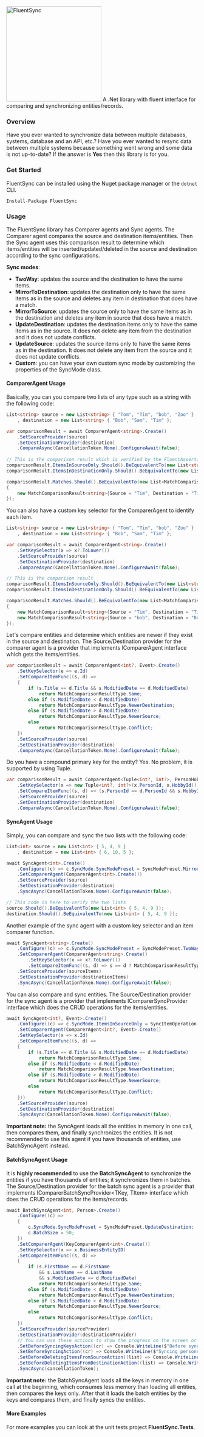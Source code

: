 <img src="https://raw.githubusercontent.com/michaelantoun/FluentSync/Icon512x512.png" alt="FluentSync" width="250px" />
A .Net library with fluent interface for comparing and synchronizing entities/records.


### Overview
Have you ever wanted to synchronize data between multiple databases, systems, database and an API, etc.? Have you ever wanted to resync data between multiple systems because something went wrong and some data is not up-to-date? If the answer is **Yes** then this library is for you.

### Get Started
FluentSync can be installed using the Nuget package manager or the `dotnet` CLI.

```
Install-Package FluentSync
```

[nuget]:     https://www.nuget.org/packages/FluentSync


### Usage
The FluentSync library has Comparer agents and Sync agents. The Comparer agent compares the source and destination items/entities. Then the Sync agent uses this comparison result to determine which items/entities will be inserted/updated/deleted in the source and destination according to the sync configurations.


**Sync modes**:
* **TwoWay**: updates the source and the destination to have the same items.
* **MirrorToDestination**: updates the destination only to have the same items as in the source and deletes any item in destination that does have a match.
* **MirrorToSource**: updates the source only to have the same items as in the destination and deletes any item in source that does have a match.
* **UpdateDestination**: updates the destination items only to have the same items as in the source. It does not delete any item from the destination and it does not update conflicts.
* **UpdateSource**: updates the source items only to have the same items as in the destination. It does not delete any item from the source and it does not update conflicts.
* **Custom**: you can have your own custom sync mode by customizing the properties of the SyncMode class.

#### ComparerAgent Usage
Basically, you can you compare two lists of any type such as a string with the following code:
```csharp
List<string> source = new List<string> { "Tom", "Tim", "bob", "Zoo" }
	, destination = new List<string> { "Bob", "Sam", "Tim" };

var comparisonResult = await ComparerAgent<string>.Create()
	.SetSourceProvider(source)
	.SetDestinationProvider(destination)
	.CompareAsync(CancellationToken.None).ConfigureAwait(false);
    
// This is the comparison result which is verified by the FluentAssertion library
comparisonResult.ItemsInSourceOnly.Should().BeEquivalentTo(new List<string> { "Tom", "bob", "Zoo" });
comparisonResult.ItemsInDestinationOnly.Should().BeEquivalentTo(new List<string> { "Bob", "Sam" });

comparisonResult.Matches.Should().BeEquivalentTo(new List<MatchComparisonResult<string>>
{
	new MatchComparisonResult<string>{Source = "Tim", Destination = "Tim", ComparisonResult = MatchComparisonResultType.Same}
});
```

You can also have a custom key selector for the ComparerAgent to identify each item.
```csharp
List<string> source = new List<string> { "Tom", "Tim", "bob", "Zoo" }
	, destination = new List<string> { "Bob", "Sam", "Tim" };

var comparisonResult = await ComparerAgent<string>.Create()
	.SetKeySelector(x => x?.ToLower())
	.SetSourceProvider(source)
	.SetDestinationProvider(destination)
	.CompareAsync(CancellationToken.None).ConfigureAwait(false);

// This is the comparison result
comparisonResult.ItemsInSourceOnly.Should().BeEquivalentTo(new List<string> { "Tom", "Zoo" });
comparisonResult.ItemsInDestinationOnly.Should().BeEquivalentTo(new List<string> { "Sam" });

comparisonResult.Matches.Should().BeEquivalentTo(new List<MatchComparisonResult<string>>
{
	new MatchComparisonResult<string>{Source = "Tim", Destination = "Tim", ComparisonResult = MatchComparisonResultType.Same},
	new MatchComparisonResult<string>{Source = "bob", Destination = "Bob", ComparisonResult = MatchComparisonResultType.Conflict}
});
```

Let's compare entities and determine which entities are newer if they exist in the source and destination. The Source/Destination provider for the comparer agent is a provider that implements IComparerAgent<TItem> interface which gets the items/entities.
```csharp
var comparisonResult = await ComparerAgent<int?, Event>.Create()
	.SetKeySelector(e => e.Id)
	.SetCompareItemFunc((s, d) =>
	{
		if (s.Title == d.Title && s.ModifiedDate == d.ModifiedDate)
			return MatchComparisonResultType.Same;
		else if (s.ModifiedDate < d.ModifiedDate)
			return MatchComparisonResultType.NewerDestination;
		else if (s.ModifiedDate > d.ModifiedDate)
			return MatchComparisonResultType.NewerSource;
		else
			return MatchComparisonResultType.Conflict;
	})
	.SetSourceProvider(source)
	.SetDestinationProvider(destination)
	.CompareAsync(CancellationToken.None).ConfigureAwait(false);
```

Do you have a compound primary key for the entity? Yes. No problem, it is supported by using Tuple.
```csharp
var comparisonResult = await ComparerAgent<Tuple<int?, int?>, PersonHobby>.Create()
	.SetKeySelector(x => new Tuple<int?, int?>(x.PersonId, x.HobbyId))
	.SetCompareItemFunc((s, d) => (s.PersonId == d.PersonId && s.HobbyId == d.HobbyId && s.LoveScale == d.LoveScale) ? MatchComparisonResultType.Same : MatchComparisonResultType.Conflict)
	.SetSourceProvider(source)
	.SetDestinationProvider(destination)
	.CompareAsync(CancellationToken.None).ConfigureAwait(false);
```

#### SyncAgent Usage
Simply, you can compare and sync the two lists with the following code:
```csharp
List<int> source = new List<int> { 5, 4, 9 }
	, destination = new List<int> { 6, 10, 5 };

await SyncAgent<int>.Create()
	.Configure((c) => c.SyncMode.SyncModePreset = SyncModePreset.MirrorToDestination)
	.SetComparerAgent(ComparerAgent<int>.Create())
	.SetSourceProvider(source)
	.SetDestinationProvider(destination)
	.SyncAsync(CancellationToken.None).ConfigureAwait(false);

// This code is here to verify the two lists
source.Should().BeEquivalentTo(new List<int> { 5, 4, 9 });
destination.Should().BeEquivalentTo(new List<int> { 5, 4, 9 });
```

Another example of the sync agent with a custom key selector and an item comparer function.
```csharp
await SyncAgent<string>.Create()
	.Configure((c) => c.SyncMode.SyncModePreset = SyncModePreset.TwoWay)
	.SetComparerAgent(ComparerAgent<string>.Create()
		.SetKeySelector(x => x?.ToLower())
		.SetCompareItemFunc((s, d) => s == d ? MatchComparisonResultType.Same : MatchComparisonResultType.Conflict))
	.SetSourceProvider(sourceItems)
	.SetDestinationProvider(destinationItems)
    .SyncAsync(CancellationToken.None).ConfigureAwait(false);
```

You can also compare and sync entities. The Source/Destination provider for the sync agent is a provider that implements IComparerSyncProvider<TItem> interface which does the CRUD operations for the items/entities.
```csharp
await SyncAgent<int?, Event>.Create()
	.Configure((c) => c.SyncMode.ItemsInSourceOnly = SyncItemOperation.Add) // Custom SyncMode
	.SetComparerAgent(ComparerAgent<int?, Event>.Create()
	.SetKeySelector(x => x.Id)
	.SetCompareItemFunc((s, d) =>
	{
		if (s.Title == d.Title && s.ModifiedDate == d.ModifiedDate)
			return MatchComparisonResultType.Same;
		else if (s.ModifiedDate < d.ModifiedDate)
			return MatchComparisonResultType.NewerDestination;
		else if (s.ModifiedDate > d.ModifiedDate)
			return MatchComparisonResultType.NewerSource;
		else
			return MatchComparisonResultType.Conflict;
	}))
	.SetSourceProvider(source)
	.SetDestinationProvider(destination)
	.SyncAsync(CancellationToken.None).ConfigureAwait(false);
```
**Important note:** the SyncAgent loads all the entities in memory in one call, then compares them, and finally synchronizes the entities. It is not recommended to use this agent if you have thousands of entities, use BatchSyncAgent instead.

#### BatchSyncAgent Usage
It is **highly recommended** to use the **BatchSyncAgent** to synchronize the entities if you have thousands of entities; it synchronizes them in batches. The Source/Destination provider for the batch sync agent is a provider that implements IComparerBatchSyncProvider<TKey, TItem> interface which does the CRUD operations for the items/records.
```csharp
await BatchSyncAgent<int, Person>.Create()
	.Configure((c) =>
	{
		c.SyncMode.SyncModePreset = SyncModePreset.UpdateDestination;
		c.BatchSize = 50;
	})
	.SetComparerAgent(KeyComparerAgent<int>.Create())
	.SetKeySelector(x => x.BusinessEntityID)
	.SetCompareItemFunc((s, d) =>
	{
		if (s.FirstName == d.FirstName
			&& s.LastName == d.LastName
			&& s.ModifiedDate == d.ModifiedDate)
			return MatchComparisonResultType.Same;
		else if (s.ModifiedDate < d.ModifiedDate)
			return MatchComparisonResultType.NewerDestination;
		else if (s.ModifiedDate > d.ModifiedDate)
			return MatchComparisonResultType.NewerSource;
		else
			return MatchComparisonResultType.Conflict;
	})
	.SetSourceProvider(sourceProvider)
	.SetDestinationProvider(destinationProvider)
    // You can use these actions to show the progress on the screen or in a log file.
	.SetBeforeSyncingKeysAction((cr) => Console.WriteLine($"Before syncing persons > persons in source only: {cr.KeysInSourceOnly.Count}, persons in destination only: {cr.KeysInDestinationOnly.Count}, persons in source and destination: {cr.Matches.Count}"))
	.SetBeforeSyncingAction((cr) => Console.WriteLine($"Syncing persons batch > add: {cr.ItemsInSourceOnly.Count}, remove: {cr.ItemsInDestinationOnly.Count}, update: {cr.Matches.Count(x => x.ComparisonResult != MatchComparisonResultType.Same)}, Same: {cr.Matches.Count(x => x.ComparisonResult == MatchComparisonResultType.Same)}"))
	.SetBeforeDeletingItemsFromSourceAction((list) => Console.WriteLine($"Deleting from source {list.Count} persons"))
	.SetBeforeDeletingItemsFromDestinationAction((list) => Console.WriteLine($"Deleting from destination {list.Count} persons"))
	.SyncAsync(cancellationToken);
```
**Important note:** the BatchSyncAgent loads all the keys in memory in one call at the beginning, which consumes less memory than loading all entities, then compares the keys only. After that it loads the batch entities by the keys and compares them, and finally syncs the entities.

#### More Examples
For more examples you can look at the unit tests project **FluentSync.Tests**.
